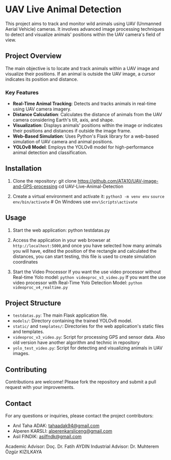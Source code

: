 # UAV Live Animal Detection

This project aims to track and monitor wild animals using UAV (Unmanned Aerial Vehicle) cameras. It involves advanced image processing techniques to detect and visualize animals' positions within the UAV camera's field of view.

## Project Overview

The main objective is to locate and track animals within a UAV image and visualize their positions. If an animal is outside the UAV image, a cursor indicates its position and distance.

### Key Features
- **Real-Time Animal Tracking**: Detects and tracks animals in real-time using UAV camera imagery.
- **Distance Calculation**: Calculates the distance of animals from the UAV camera considering Earth's tilt, axis, and shape.
- **Visualization**: Displays animals' positions within the image or indicates their positions and distances if outside the image frame.
- **Web-Based Simulation**: Uses Python's Flask library for a web-based simulation of UAV camera and animal positions.
- **YOLOv8 Model**: Employs the YOLOv8 model for high-performance animal detection and classification.

## Installation

1. Clone the repository:
   git clone https://github.com/ATA10/UAV-image-and-GPS-processing
   cd UAV-Live-Animal-Detection

2. Create a virtual environment and activate it:
   `python3 -m venv env`
   `source env/bin/activate`   # On Windows use `env\Scripts\activate`

## Usage

1. Start the web application:
   python testdatas.py
   
2. Access the application in your web browser at `http://localhost:5000`,and once you have selected how many animals you will have, edited the position of the rectangle and calculated the distances, you can start testing, this file is used to create simulation coordinates

3. Start the Video Processor
   If you want the use video processor without Real-time Yolo model:
     `python videoproc_v3_video.py`
   If you want the use video processor with Real-Time Yolo Detection Model:
     `python videoproc_v4_realtime.py`
   
## Project Structure

- `testdatas.py`: The main Flask application file.
- `models/`: Directory containing the trained YOLOv8 model.
- `static/` and `templates/`: Directories for the web application's static files and templates.
- `videoproc_v3_video.py`: Script for processing GPS and sensor data. Also old version have another algorithm and technic in repository 
- `yolo_test_video.py`: Script for detecting and visualizing animals in UAV images.

## Contributing

Contributions are welcome! Please fork the repository and submit a pull request with your improvements.

## Contact

For any questions or inquiries, please contact the project contributors:
- Anıl Taha ADAK: tahaadak94@gmail.com
- Alperen KARSLI: alperenkarsliceng@gmail.com
- Asil FINDIK: asilfndk@gmail.com

Academic Advisor: Doç. Dr. Fatih AYDIN
Industrial Advisor: Dr. Muhterem Özgür KIZILKAYA
